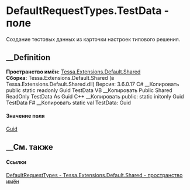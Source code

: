 # DefaultRequestTypes.TestData - поле
Создание тестовых данных из карточки настроек типового решения.
## __Definition
 **Пространство имён:**
[Tessa.Extensions.Default.Shared](N_Tessa_Extensions_Default_Shared.htm)  
 **Сборка:** Tessa.Extensions.Default.Shared (в
Tessa.Extensions.Default.Shared.dll) Версия: 3.6.0.17
C# __Копировать
     public static readonly Guid TestData
VB __Копировать
     Public Shared ReadOnly TestData As Guid
C++ __Копировать
     public:
    static initonly Guid TestData
F# __Копировать
     static val TestData: Guid
#### Значение поля
[Guid](https://learn.microsoft.com/dotnet/api/system.guid)
##  __См. также
#### Ссылки
[DefaultRequestTypes -
](T_Tessa_Extensions_Default_Shared_DefaultRequestTypes.htm)
[Tessa.Extensions.Default.Shared - пространство
имён](N_Tessa_Extensions_Default_Shared.htm)

